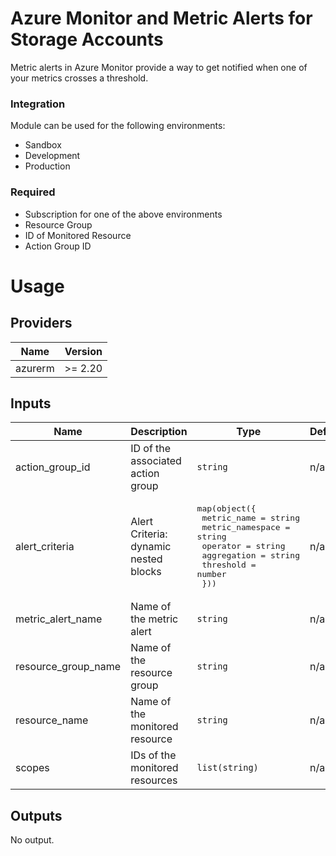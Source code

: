 # Azure Monitor and Metric Alerts for Storage Accounts

Metric alerts in Azure Monitor provide a way to get notified when one of your metrics crosses a threshold.

### Integration

Module can be used for the following environments:

- Sandbox
- Development
- Production

### Required

- Subscription for one of the above environments
- Resource Group
- ID of Monitored Resource
- Action Group ID

# Usage

<!--- BEGIN_TF_DOCS --->
## Providers

| Name | Version |
|------|---------|
| azurerm | >= 2.20 |

## Inputs

| Name | Description | Type | Default | Required |
|------|-------------|------|---------|:-----:|
| action\_group\_id | ID of the associated action group | `string` | n/a | yes |
| alert\_criteria | Alert Criteria: dynamic nested blocks | <pre>map(object({<br>    metric_name      = string<br>    metric_namespace = string<br>    operator         = string<br>    aggregation      = string<br>    threshold        = number<br>  }))</pre> | n/a | yes |
| metric\_alert\_name | Name of the metric alert | `string` | n/a | yes |
| resource\_group\_name | Name of the resource group | `string` | n/a | yes |
| resource\_name | Name of the monitored resource | `string` | n/a | yes |
| scopes | IDs of the monitored resources | `list(string)` | n/a | yes |

## Outputs

No output.
<!--- END_TF_DOCS --->

